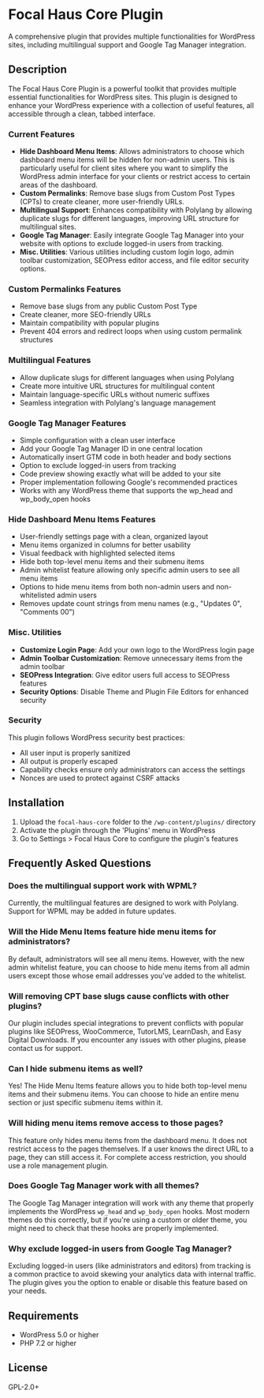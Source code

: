 # Focal Haus Core Plugin

A comprehensive plugin that provides multiple functionalities for WordPress sites, including multilingual support and Google Tag Manager integration.

## Description

The Focal Haus Core Plugin is a powerful toolkit that provides multiple essential functionalities for WordPress sites. This plugin is designed to enhance your WordPress experience with a collection of useful features, all accessible through a clean, tabbed interface.

### Current Features

* **Hide Dashboard Menu Items**: Allows administrators to choose which dashboard menu items will be hidden for non-admin users. This is particularly useful for client sites where you want to simplify the WordPress admin interface for your clients or restrict access to certain areas of the dashboard.
* **Custom Permalinks**: Remove base slugs from Custom Post Types (CPTs) to create cleaner, more user-friendly URLs.
* **Multilingual Support**: Enhances compatibility with Polylang by allowing duplicate slugs for different languages, improving URL structure for multilingual sites.
* **Google Tag Manager**: Easily integrate Google Tag Manager into your website with options to exclude logged-in users from tracking.
* **Misc. Utilities**: Various utilities including custom login logo, admin toolbar customization, SEOPress editor access, and file editor security options.

### Custom Permalinks Features

* Remove base slugs from any public Custom Post Type
* Create cleaner, more SEO-friendly URLs
* Maintain compatibility with popular plugins
* Prevent 404 errors and redirect loops when using custom permalink structures

### Multilingual Features

* Allow duplicate slugs for different languages when using Polylang
* Create more intuitive URL structures for multilingual content
* Maintain language-specific URLs without numeric suffixes
* Seamless integration with Polylang's language management

### Google Tag Manager Features

* Simple configuration with a clean user interface
* Add your Google Tag Manager ID in one central location
* Automatically insert GTM code in both header and body sections
* Option to exclude logged-in users from tracking
* Code preview showing exactly what will be added to your site
* Proper implementation following Google's recommended practices
* Works with any WordPress theme that supports the wp_head and wp_body_open hooks

### Hide Dashboard Menu Items Features

* User-friendly settings page with a clean, organized layout
* Menu items organized in columns for better usability
* Visual feedback with highlighted selected items
* Hide both top-level menu items and their submenu items
* Admin whitelist feature allowing only specific admin users to see all menu items
* Options to hide menu items from both non-admin users and non-whitelisted admin users
* Removes update count strings from menu names (e.g., "Updates 0", "Comments 00")

### Misc. Utilities

* **Customize Login Page**: Add your own logo to the WordPress login page
* **Admin Toolbar Customization**: Remove unnecessary items from the admin toolbar
* **SEOPress Integration**: Give editor users full access to SEOPress features
* **Security Options**: Disable Theme and Plugin File Editors for enhanced security

### Security

This plugin follows WordPress security best practices:

* All user input is properly sanitized
* All output is properly escaped
* Capability checks ensure only administrators can access the settings
* Nonces are used to protect against CSRF attacks

## Installation

1. Upload the `focal-haus-core` folder to the `/wp-content/plugins/` directory
2. Activate the plugin through the 'Plugins' menu in WordPress
3. Go to Settings > Focal Haus Core to configure the plugin's features

## Frequently Asked Questions

### Does the multilingual support work with WPML?

Currently, the multilingual features are designed to work with Polylang. Support for WPML may be added in future updates.

### Will the Hide Menu Items feature hide menu items for administrators?

By default, administrators will see all menu items. However, with the new admin whitelist feature, you can choose to hide menu items from all admin users except those whose email addresses you've added to the whitelist.

### Will removing CPT base slugs cause conflicts with other plugins?

Our plugin includes special integrations to prevent conflicts with popular plugins like SEOPress, WooCommerce, TutorLMS, LearnDash, and Easy Digital Downloads. If you encounter any issues with other plugins, please contact us for support.

### Can I hide submenu items as well?

Yes! The Hide Menu Items feature allows you to hide both top-level menu items and their submenu items. You can choose to hide an entire menu section or just specific submenu items within it.

### Will hiding menu items remove access to those pages?

This feature only hides menu items from the dashboard menu. It does not restrict access to the pages themselves. If a user knows the direct URL to a page, they can still access it. For complete access restriction, you should use a role management plugin.

### Does Google Tag Manager work with all themes?

The Google Tag Manager integration will work with any theme that properly implements the WordPress `wp_head` and `wp_body_open` hooks. Most modern themes do this correctly, but if you're using a custom or older theme, you might need to check that these hooks are properly implemented.

### Why exclude logged-in users from Google Tag Manager?

Excluding logged-in users (like administrators and editors) from tracking is a common practice to avoid skewing your analytics data with internal traffic. The plugin gives you the option to enable or disable this feature based on your needs.

## Requirements

* WordPress 5.0 or higher
* PHP 7.2 or higher

## License

GPL-2.0+
